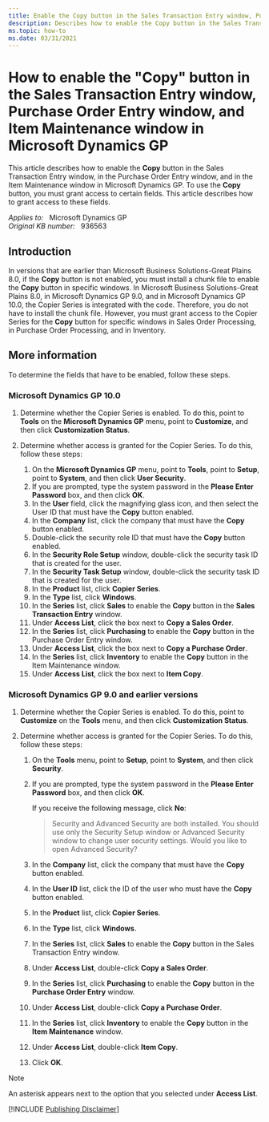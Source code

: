 ```yaml
---
title: Enable the Copy button in the Sales Transaction Entry window, Purchase Order Entry window, and Item Maintenance window
description: Describes how to enable the Copy button in the Sales Transaction Entry window, in the Purchase Order Entry window, and in the Item Maintenance window in Microsoft Dynamics GP.
ms.topic: how-to
ms.date: 03/31/2021
---
```

# How to enable the "Copy" button in the Sales Transaction Entry window, Purchase Order Entry window, and Item Maintenance window in Microsoft Dynamics GP

This article describes how to enable the **Copy** button in the Sales Transaction Entry window, in the Purchase Order Entry window, and in the Item Maintenance window in Microsoft Dynamics GP. To use the **Copy** button, you must grant access to certain fields. This article describes how to grant access to these fields.

_Applies to:_ &nbsp; Microsoft Dynamics GP  
_Original KB number:_ &nbsp; 936563

## Introduction

In versions that are earlier than Microsoft Business Solutions-Great Plains 8.0, if the **Copy** button is not enabled, you must install a chunk file to enable the **Copy** button in specific windows. In Microsoft Business Solutions-Great Plains 8.0, in Microsoft Dynamics GP 9.0, and in Microsoft Dynamics GP 10.0, the Copier Series is integrated with the code. Therefore, you do not have to install the chunk file. However, you must grant access to the Copier Series for the **Copy** button for specific windows in Sales Order Processing, in Purchase Order Processing, and in Inventory.

## More information

To determine the fields that have to be enabled, follow these steps.

### Microsoft Dynamics GP 10.0

1. Determine whether the Copier Series is enabled. To do this, point to **Tools** on the **Microsoft Dynamics GP** menu, point to **Customize**, and then click **Customization Status**.

2. Determine whether access is granted for the Copier Series. To do this, follow these steps:

    1. On the **Microsoft Dynamics GP** menu, point to **Tools**, point to **Setup**, point to **System**, and then click **User Security**.
    2. If you are prompted, type the system password in the **Please Enter Password** box, and then click **OK**.
    3. In the **User** field, click the magnifying glass icon, and then select the User ID that must have the **Copy** button enabled.
    4. In the **Company** list, click the company that must have the **Copy** button enabled.
    5. Double-click the security role ID that must have the **Copy** button enabled.
    6. In the **Security Role Setup** window, double-click the security task ID that is created for the user.
    7. In the **Security Task Setup** window, double-click the security task ID that is created for the user.
    8. In the **Product** list, click **Copier Series**.
    9. In the **Type** list, click **Windows**.
    10. In the **Series** list, click **Sales** to enable the **Copy** button in the **Sales Transaction Entry** window.
    11. Under **Access List**, click the box next to **Copy a Sales Order**.
    12. In the **Series** list, click **Purchasing** to enable the **Copy** button in the Purchase Order Entry window.
    13. Under **Access List**, click the box next to **Copy a Purchase Order**.
    14. In the **Series** list, click **Inventory** to enable the **Copy** button in the Item Maintenance window.
    15. Under **Access List**, click the box next to **Item Copy**.

### Microsoft Dynamics GP 9.0 and earlier versions

1. Determine whether the Copier Series is enabled. To do this, point to **Customize** on the **Tools** menu, and then click **Customization Status**.
2. Determine whether access is granted for the Copier Series. To do this, follow these steps:

    1. On the **Tools** menu, point to **Setup**, point to **System**, and then click **Security**.

    2. If you are prompted, type the system password in the **Please Enter Password** box, and then click **OK**.

        If you receive the following message, click **No**:

        > Security and Advanced Security are both installed. You should use only the Security Setup window or Advanced Security window to change user security settings. Would you like to open Advanced Security?
    3. In the **Company** list, click the company that must have the **Copy** button enabled.
    4. In the **User ID** list, click the ID of the user who must have the **Copy** button enabled.
    5. In the **Product** list, click **Copier Series**.
    6. In the **Type** list, click **Windows**.
    7. In the **Series** list, click **Sales** to enable the **Copy** button in the Sales Transaction Entry window.
    8. Under **Access List**, double-click **Copy a Sales Order**.
    9. In the **Series** list, click **Purchasing** to enable the **Copy** button in the **Purchase Order Entry** window.
    10. Under **Access List**, double-click **Copy a Purchase Order**.
    11. In the **Series** list, click **Inventory** to enable the **Copy** button in the **Item Maintenance** window.
    12. Under **Access List**, double-click **Item Copy**.
    13. Click **OK**.

> [!NOTE]
> An asterisk appears next to the option that you selected under **Access List**.

[!INCLUDE [Publishing Disclaimer](../../../includes/publishing-disclaimer.md)]
